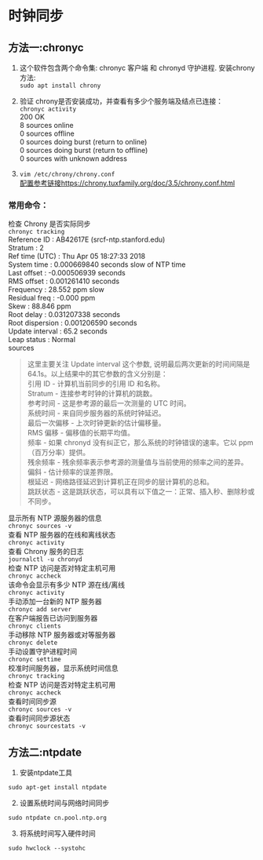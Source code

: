 
# 时钟同步  
## 方法一:chronyc  
1. 这个软件包含两个命令集: chronyc 客户端 和 chronyd 守护进程. 安装chrony方法:  
`sudo apt install chrony`  

2. 验证 chrony是否安装成功，并查看有多少个服务端及结点已连接：  
`chronyc activity`  
200 OK  
8 sources online  
0 sources offline  
0 sources doing burst (return to online)  
0 sources doing burst (return to offline)  
0 sources with unknown address  
3. `vim /etc/chrony/chrony.conf`  
[配置参考链接https://chrony.tuxfamily.org/doc/3.5/chrony.conf.html](https://chrony.tuxfamily.org/doc/3.5/chrony.conf.html)
  
### 常用命令：  
检查 Chrony 是否实际同步  
`chronyc tracking`  
Reference ID    : AB42617E (srcf-ntp.stanford.edu)  
Stratum         : 2  
Ref time (UTC)  : Thu Apr 05 18:27:33 2018  
System time     : 0.000669840 seconds slow of NTP time  
Last offset     : -0.000506939 seconds  
RMS offset      : 0.001261410 seconds  
Frequency       : 28.552 ppm slow  
Residual freq   : -0.000 ppm  
Skew            : 88.846 ppm  
Root delay      : 0.031207338 seconds  
Root dispersion : 0.001206590 seconds  
Update interval : 65.2 seconds  
Leap status     : Normal  
sources  
>这里主要关注 Update interval 这个参数, 说明最后两次更新的时间间隔是 64.1s。以上结果中的其它参数的含义分别是：  
引用 ID - 计算机当前同步的引用 ID 和名称。  
Stratum - 连接参考时钟的计算机的跳数。  
参考时间 - 这是参考源的最后一次测量的 UTC 时间。  
系统时间 - 来自同步服务器的系统时钟延迟。  
最后一次偏移 - 上次时钟更新的估计偏移量。  
RMS 偏移 - 偏移值的长期平均值。  
频率 - 如果 chronyd 没有纠正它，那么系统的时钟错误的速率。它以 ppm （百万分率）提供。  
残余频率 - 残余频率表示参考源的测量值与当前使用的频率之间的差异。  
偏斜 - 估计频率的误差界限。  
根延迟 - 网络路径延迟到计算机正在同步的层计算机的总和。    
跳跃状态 - 这是跳跃状态，可以具有以下值之一：正常、插入秒、删除秒或不同步。    


显示所有 NTP 源服务器的信息    
`chronyc sources -v`    
查看 NTP 服务器的在线和离线状态  
`chronyc activity`  
查看 Chrony 服务的日志  
`journalctl -u chronyd`  
检查 NTP 访问是否对特定主机可用  
`chronyc accheck`  
该命令会显示有多少 NTP 源在线/离线  
`chronyc activity`  
手动添加一台新的 NTP 服务器  
`chronyc add server`  
在客户端报告已访问到服务器  
`chronyc clients`  
手动移除 NTP 服务器或对等服务器  
`chronyc delete`  
手动设置守护进程时间  
`chronyc settime`  
校准时间服务器，显示系统时间信息  
`chronyc tracking`  
检查 NTP 访问是否对特定主机可用  
`chronyc accheck`  
查看时间同步源  
`chronyc sources -v`  
查看时间同步源状态  
`chronyc sourcestats -v`  
## 方法二:ntpdate
1.  安装ntpdate工具
 
```shell
sudo apt-get install ntpdate
```

 
2.  设置系统时间与网络时间同步
```shell
sudo ntpdate cn.pool.ntp.org
```
3.  将系统时间写入硬件时间
```shell
sudo hwclock --systohc
```
